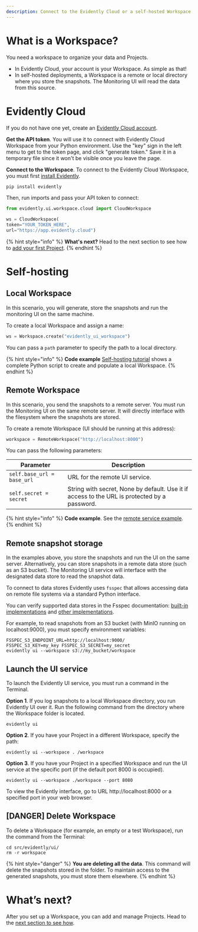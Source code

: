 ```yaml
---
description: Connect to the Evidently Cloud or a self-hosted Workspace.
---   
```


# What is a Workspace?

You need a workspace to organize your data and Projects. 

* In Evidently Cloud, your account is your Workspace. As simple as that! 
* In self-hosted deployments, a Workspace is a remote or local directory where you store the snapshots. The Monitoring UI will read the data from this source. 

# Evidently Cloud 

If you do not have one yet, create an [Evidently Cloud account](https://app.evidently.cloud/signup).

**Get the API token**. You will use it to connect with Evidently Cloud Workspace from your Python environment. Use the "key" sign in the left menu to get to the token page, and click "generate token." Save it in a temporary file since it won't be visible once you leave the page.

**Connect to the Workspace**. To connect to the Evidently Cloud Workspace, you must first [install Evidently](../installation/install-evidently.md).

```python
pip install evidently
```

Then, run imports and pass your API token to connect: 

```python
from evidently.ui.workspace.cloud import CloudWorkspace

ws = CloudWorkspace(
token="YOUR_TOKEN_HERE",
url="https://app.evidently.cloud")
```

{% hint style="info" %}
**What's next?** Head to the next section to see how to [add your first Project](add_project.md).
{% endhint %}

# Self-hosting

## Local Workspace
In this scenario, you will generate, store the snapshots and run the monitoring UI on the same machine.

To create a local Workspace and assign a name:

```python
ws = Workspace.create("evidently_ui_workspace")
```

You can pass a `path` parameter to specify the path to a local directory.

{% hint style="info" %}
**Code example** [Self-hosting tutorial](../get-started/tutorial-monitoring.md) shows a complete Python script to create and populate a local Workspace.
{% endhint %}

## Remote Workspace

In this scenario, you send the snapshots to a remote server. You must run the Monitoring UI on the same remote server. It will directly interface with the filesystem where the snapshots are stored.

To create a remote Workspace (UI should be running at this address):

```python
workspace = RemoteWorkspace("http://localhost:8000")
```

You can pass the following parameters:

| Parameter | Description |
|---|---|
| `self.base_url = base_url` | URL for the remote UI service. |
| `self.secret = secret` | String with secret, None by default. Use it if access to the URL is protected by a password. |

{% hint style="info" %}
**Code example**. See the [remote service example](https://github.com/evidentlyai/evidently/tree/main/examples/service).
{% endhint %}

## Remote snapshot storage

In the examples above, you store the snapshots and run the UI on the same server. Alternatively, you can store snapshots in a remote data store (such as an S3 bucket). The Monitoring UI service will interface with the designated data store to read the snapshot data.

To connect to data stores Evidently uses `fsspec` that allows accessing data on remote file systems via a standard Python interface. 

You can verify supported data stores in the Fsspec documentation: [built-in implementations](https://filesystem-spec.readthedocs.io/en/latest/api.html#built-in-implementations) and [other implementations](https://filesystem-spec.readthedocs.io/en/latest/api.html#other-known-implementations).

For example, to read snapshots from an S3 bucket (with MinIO running on localhost:9000), you must specify environment variables:

```
FSSPEC_S3_ENDPOINT_URL=http://localhost:9000/
FSSPEC_S3_KEY=my_key FSSPEC_S3_SECRET=my_secret
evidently ui --workspace s3://my_bucket/workspace
```

## Launch the UI service

To launch the Evidently UI service, you must run a command in the Terminal.

**Option 1**. If you log snapshots to a local Workspace directory, you run Evidently UI over it. Run the following command from the directory where the Workspace folder is located.

```
evidently ui
```

**Option 2**. If you have your Project in a different Workspace, specify the path:

```
evidently ui --workspace . /workspace
```

**Option 3**. If you have your Project in a specified Workspace and run the UI service at the specific port (if the default port 8000 is occupied).

```
evidently ui --workspace ./workspace --port 8080
```

To view the Evidently interface, go to URL http://localhost:8000 or a specified port in your web browser.

## [DANGER] Delete Workspace

To delete a Workspace (for example, an empty or a test Workspace), run the command from the Terminal:

```
cd src/evidently/ui/
rm -r workspace
```

{% hint style="danger" %}
**You are deleting all the data**. This command will delete the snapshots stored in the folder. To maintain access to the generated snapshots, you must store them elsewhere.
{% endhint %}

# What’s next?

After you set up a Workspace, you can add and manage Projects. Head to the [next section to see how](add_project.md).
